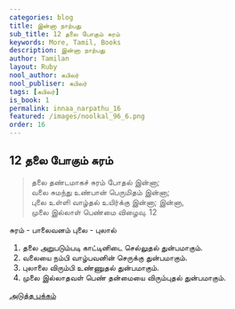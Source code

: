```yaml
---
categories: blog
title: இன்னா நாற்பது
sub_title: 12 தலை போகும் சுரம்
keywords: More, Tamil, Books
description: இன்னா நாற்பது
author: Tamilan
layout: Ruby
nool_author: கபிலர்
nool_publiser: கபிலர்
tags: [கபிலர்]
is_book: 1
permalink: innaa_narpathu_16
featured: /images/noolkal_96_6.png
order: 16
---
```



## 12 தலை போகும் சுரம்

> தலை தண்டமாகச் சுரம் போதல் இன்னா;  
>  வலை சுமந்து உண்பான் பெருமிதம் இன்னா;  
>  புலை உள்ளி வாழ்தல் உயிர்க்கு இன்னா; இன்னா,  
>  முலை இல்லாள் பெண்மை விழைவு. 12

சுரம் - பாலைவனம் புலை - புலால்

  1. தலை அறுபடும்படி காட்டினிடை செல்லுதல் துன்பமாகும். 
  2. வலையை நம்பி வாழ்பவனின் செருக்கு துன்பமாகும். 
  3. புலாலை விரும்பி உண்ணுதல் துன்பமாகும். 
  4. முலை இல்லாதவள் பெண் தன்மையை விரும்புதல் துன்பமாகும். 

[அடுத்த பக்கம்](innaa_narpathu_17)